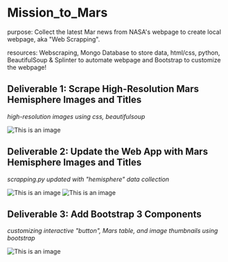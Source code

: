 # Mission_to_Mars
purpose: Collect the latest Mar news from NASA's webpage to create local webpage, aka "Web Scrapping". 

resources: Webscraping, Mongo Database to store data, html/css, python, BeautifulSoup & Splinter to automate webpage and Bootstrap to customize the webpage!

## Deliverable 1: Scrape High-Resolution Mars Hemisphere Images and Titles

*high-resolution images using css, beautifulsoup* 

![This is an image]()

## Deliverable 2: Update the Web App with Mars Hemisphere Images and Titles

*scrapping.py updated with "hemisphere" data collection*

![This is an image]()
![This is an image]()

## Deliverable 3: Add Bootstrap 3 Components

*customizing interactive "button", Mars table, and image thumbnails using bootstrap*

![This is an image]()

